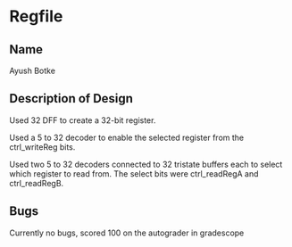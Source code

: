 # Regfile
## Name
Ayush Botke
## Description of Design
Used 32 DFF to create a 32-bit register.

Used a 5 to 32 decoder to enable the selected register from the ctrl_writeReg bits.

Used two 5 to 32 decoders connected to 32 tristate buffers each to select which register to read from. The select bits were ctrl_readRegA and ctrl_readRegB.

## Bugs
Currently no bugs, scored 100 on the autograder in gradescope